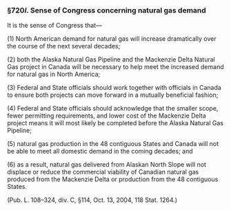 ### §720*l*. Sense of Congress concerning natural gas demand ###

It is the sense of Congress that—

(1) North American demand for natural gas will increase dramatically over the course of the next several decades;

(2) both the Alaska Natural Gas Pipeline and the Mackenzie Delta Natural Gas project in Canada will be necessary to help meet the increased demand for natural gas in North America;

(3) Federal and State officials should work together with officials in Canada to ensure both projects can move forward in a mutually beneficial fashion;

(4) Federal and State officials should acknowledge that the smaller scope, fewer permitting requirements, and lower cost of the Mackenzie Delta project means it will most likely be completed before the Alaska Natural Gas Pipeline;

(5) natural gas production in the 48 contiguous States and Canada will not be able to meet all domestic demand in the coming decades; and

(6) as a result, natural gas delivered from Alaskan North Slope will not displace or reduce the commercial viability of Canadian natural gas produced from the Mackenzie Delta or production from the 48 contiguous States.

(Pub. L. 108–324, div. C, §114, Oct. 13, 2004, 118 Stat. 1264.)
